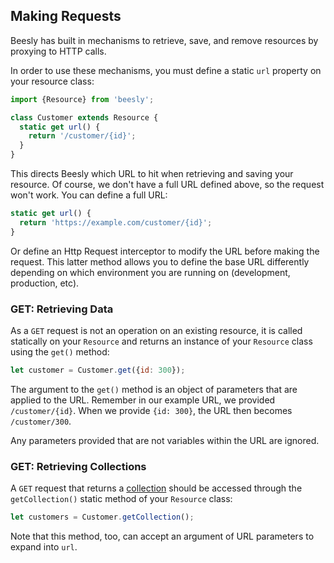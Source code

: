 ## Making Requests

Beesly has built in mechanisms to retrieve, save, and remove resources
by proxying to HTTP calls.

In order to use these mechanisms, you must define a static `url` property
on your resource class:

```js
import {Resource} from 'beesly';

class Customer extends Resource {
  static get url() {
    return '/customer/{id}';
  }
}
```

This directs Beesly which URL to hit when retrieving and saving your resource.
Of course, we don't have a full URL defined above, so the request won't work.
You can define a full URL:

```js
static get url() {
  return 'https://example.com/customer/{id}';
}
```

Or define an Http Request interceptor to modify the URL before making the
request. This latter method allows you to define the base URL differently
depending on which environment you are running on (development, production,
etc).

### GET: Retrieving Data

As a `GET` request is not an operation on an existing resource, it is
called statically on your `Resource` and returns an instance of your
`Resource` class using the `get()` method:

```js
let customer = Customer.get({id: 300});
```

The argument to the `get()` method is an object of parameters that
are applied to the URL. Remember in our example URL, we provided
`/customer/{id}`. When we provide `{id: 300}`, the URL then becomes
`/customer/300`.

Any parameters provided that are not variables within the URL are ignored.

### GET: Retrieving Collections

A `GET` request that returns a
[collection](http://phlyrestfully.readthedocs.org/en/latest/halprimer.html#collections)
should be accessed through the `getCollection()` static method of your
`Resource` class:

```js
let customers = Customer.getCollection();
```



Note that this method, too, can accept an argument of URL parameters to
expand into `url`.
